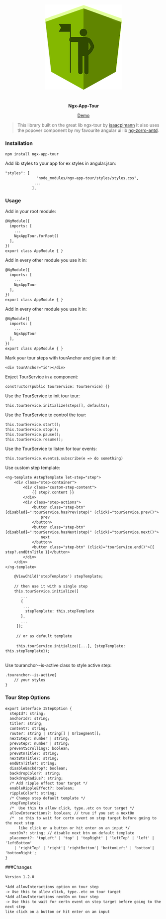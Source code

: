 <p align="center">
  <img src="/logo.png" width="250">
</p>
<p align="center" style="margin-top: 40px">
  <strong>Ngx-App-Tour</strong>
</p>
<p align="center">
  <a href="https://hamdiwanis.github.io/ngx-app-tour">Demo</a>
</p>

> This library built on the great lib ngx-tour by [isaacplmann](https://github.com/isaacplmann.)  It also uses the popover component by my favourite angular ui lib [ng-zorro-antd](https://github.com/NG-ZORRO/ng-zorro-antd).

### Installation

```
npm install ngx-app-tour
```

Add lib styles to your app for ex styles in angular.json:
```
"styles": [
              "node_modules/ngx-app-tour/styles/styles.css",
             ...
            ],
```

###  Usage
Add in your root module:
```
@NgModule({
  imports: [
    ...
    NgxAppTour.forRoot()
  ],
})
export class AppModule { }
```

Add in every other module you use it in:
```
@NgModule({
  imports: [
    ...
    NgxAppTour
  ],
})
export class AppModule { }
```

Add in every other module you use it in:
```
@NgModule({
  imports: [
    ...
    NgxAppTour
  ],
})
export class AppModule { }
```

Mark your tour steps with tourAnchor and give it an id:
```
<div tourAnchor="id"></div>
```

Enject TourService in a component:
```
constructor(public tourService: TourService) {}
```

Use the TourService to init tour tour:
```
this.tourService.initialize(steps[], defaults);
```

Use the TourService to control the tour:
```
this.tourService.start();
this.tourService.stop();
this.tourService.pause();
this.tourService.resume();
```

Use the TourService to listen for tour events:
```
this.tourService.events$.subscribe(e => do something)
```

Use custom step template:
```
<ng-template #stepTemplate let-step="step">
    <div class="step-container">
        <div class="custom-step-content">
            {{ step?.content }}
        </div>
        <div class="step-actions">
            <button class="step-btn" [disabled]="!tourService.hasPrev(step)" (click)="tourService.prev()">
                prev
            </button>
            <button class="step-btn" [disabled]="!tourService.hasNext(step)" (click)="tourService.next()">
                next
            </button>
            <button class="step-btn" (click)="tourService.end()">{{ step?.endBtnTitle }}</button>
        </div>
    </div>
</ng-template>
```

```
    @ViewChild('stepTemplate') stepTemplate;
 
    // then use it with a single step
    this.tourService.initialize([
       ...
       {
        ...
         stepTemplate: this.stepTemplate
       },
       ...
     ]);
     
     // or as default template
     
     this.tourService.initialize([...], {stepTemplate: this.stepTemplate});
     
```

Use touranchor--is-active class to style active step:
```
.touranchor--is-active{
    // your styles
}
```


### Tour Step Options
```
export interface IStepOption {
  stepId?: string;
  anchorId?: string;
  title?: string;
  content?: string;
  route?: string | string[] | UrlSegment[];
  nextStep?: number | string;
  prevStep?: number | string;
  preventScrolling?: boolean;
  prevBtnTitle?: string;
  nextBtnTitle?: string;
  endBtnTitle?: string;
  disableBackdrop?: boolean;
  backdropColor?: string;
  backdropRadius?: string;
  /* Add ripple effect tour target */
  enableRippleEffect?: boolean;
  rippleColor?: string;
  /* Change step default template */
  stepTemplate?;
  /*  Use this to allow click, type..etc on tour target */
  allowInteractions?: boolean; // true if you set a nextOn
  /*  se this to wait for certn event on step target before going to the next step 
      like click on a button or hit enter on an input */
  nextOn?: string; // disable next btn on default template
  placement?: 'topLeft' | 'top' | 'topRight' | 'leftTop' | 'left' | 'leftBottom'
    | 'rightTop' | 'right'| 'rightBottom'| 'bottomLeft' | 'bottom'| 'bottomRight';
}
```

###Changes

```
Version 1.2.0

*Add allowInteractions option on tour step
-> Use this to allow click, type..etc on tour target
*Add allowInteractions nextOn on tour step
-> Use this to wait for certn event on step target before going to the next step 
like click on a button or hit enter on an input
```
